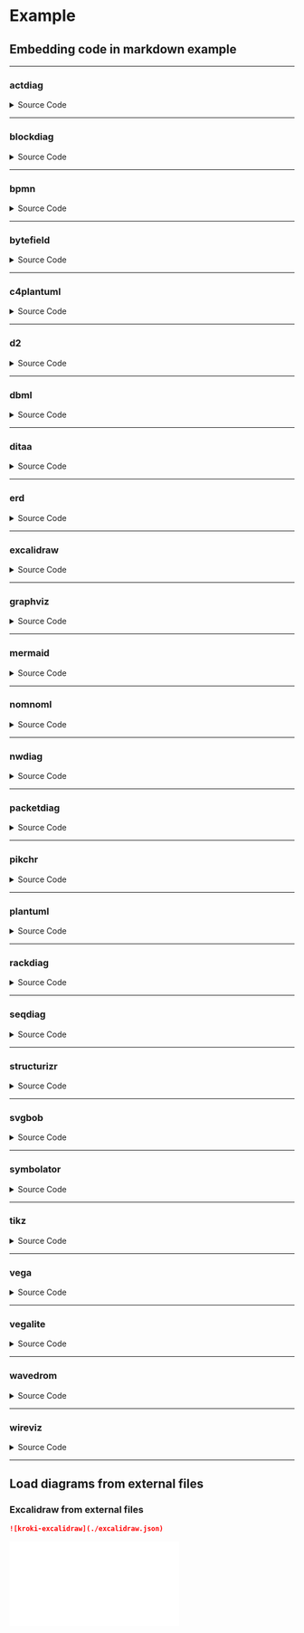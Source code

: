 # Example

## Embedding code in markdown example

---

### actdiag

<details><summary>Source Code</summary>

[](langs/actdiag.md ":include :type=code md")

</details>

[](langs/actdiag.md ":include")

---

### blockdiag

<details><summary>Source Code</summary>

[](langs/blockdiag.md ":include :type=code md")

</details>

[](langs/blockdiag.md ":include")

---

### bpmn

<details><summary>Source Code</summary>

[](langs/bpmn.md ":include :type=code md")

</details>

[](langs/bpmn.md ":include")

---

### bytefield

<details><summary>Source Code</summary>

[](langs/bytefield.md ":include :type=code md")

</details>

[](langs/bytefield.md ":include")

---

### c4plantuml

<details><summary>Source Code</summary>

[](langs/c4plantuml.md ":include :type=code md")

</details>

[](langs/c4plantuml.md ":include")

---

### d2

<details><summary>Source Code</summary>

[](langs/d2.md ":include :type=code md")

</details>

[](langs/d2.md ":include")

---

### dbml

<details><summary>Source Code</summary>

[](langs/dbml.md ":include :type=code md")

</details>

[](langs/dbml.md ":include")

---

### ditaa

<details><summary>Source Code</summary>

[](langs/ditaa.md ":include :type=code md")

</details>

[](langs/ditaa.md ":include")

---

### erd

<details><summary>Source Code</summary>

[](langs/erd.md ":include :type=code md")

</details>

[](langs/erd.md ":include")

---

### excalidraw

<details><summary>Source Code</summary>

[](langs/excalidraw.md ":include :type=code md")

</details>

[](langs/excalidraw.md ":include")

---

### graphviz

<details><summary>Source Code</summary>

[](langs/graphviz.md ":include :type=code md")

</details>

[](langs/graphviz.md ":include")

---

### mermaid

<details><summary>Source Code</summary>

[](langs/mermaid.md ":include :type=code md")

</details>

[](langs/mermaid.md ":include")

---

### nomnoml

<details><summary>Source Code</summary>

[](langs/nomnoml.md ":include :type=code md")

</details>

[](langs/nomnoml.md ":include")

---

### nwdiag

<details><summary>Source Code</summary>

[](langs/nwdiag.md ":include :type=code md")

</details>

[](langs/nwdiag.md ":include")

---

### packetdiag

<details><summary>Source Code</summary>

[](langs/packetdiag.md ":include :type=code md")

</details>

[](langs/packetdiag.md ":include")

---

### pikchr

<details><summary>Source Code</summary>

[](langs/pikchr.md ":include :type=code md")

</details>

[](langs/pikchr.md ":include")

---

### plantuml

<details><summary>Source Code</summary>

[](langs/plantuml.md ":include :type=code md")

</details>

[](langs/plantuml.md ":include")

---

### rackdiag

<details><summary>Source Code</summary>

[](langs/rackdiag.md ":include :type=code md")

</details>

[](langs/rackdiag.md ":include")

---

### seqdiag

<details><summary>Source Code</summary>

[](langs/seqdiag.md ":include :type=code md")

</details>

[](langs/seqdiag.md ":include")

---

### structurizr

<details><summary>Source Code</summary>

[](langs/structurizr.md ":include :type=code md")

</details>

[](langs/structurizr.md ":include")

---

### svgbob

<details><summary>Source Code</summary>

[](langs/svgbob.md ":include :type=code md")

</details>

[](langs/svgbob.md ":include")

---

### symbolator

<details><summary>Source Code</summary>

[](langs/symbolator.md ":include :type=code md")

</details>

[](langs/symbolator.md ":include")

---

### tikz

<details><summary>Source Code</summary>

[](langs/tikz.md ":include :type=code md")

</details>

[](langs/tikz.md ":include")

---

### vega

<details><summary>Source Code</summary>

[](langs/vega.md ":include :type=code md")

</details>

[](langs/vega.md ":include")

---

### vegalite

<details><summary>Source Code</summary>

[](langs/vegalite.md ":include :type=code md")

</details>

[](langs/vegalite.md ":include")

---

### wavedrom

<details><summary>Source Code</summary>

[](langs/wavedrom.md ":include :type=code md")

</details>

[](langs/wavedrom.md ":include")

---

### wireviz

<details><summary>Source Code</summary>

[](langs/wireviz.md ":include :type=code md")

</details>

[](langs/wireviz.md ":include")

---

## Load diagrams from external files

### Excalidraw from external files

```markdown
![kroki-excalidraw](./excalidraw.json)
```

![kroki-excalidraw](./excalidraw.json)
